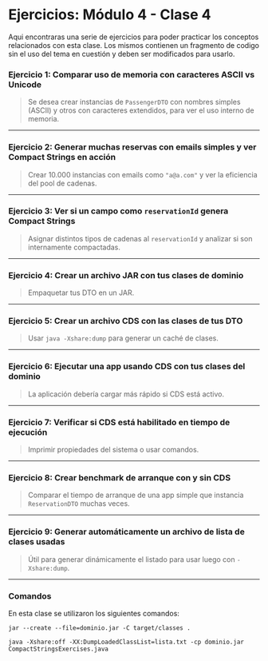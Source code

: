 # Ejercicios: Módulo 4 - Clase 4

Aqui encontraras una serie de ejercicios para poder practicar los conceptos relacionados con esta clase. Los mismos contienen un fragmento de codigo sin el uso del tema en cuestión y deben ser modificados para usarlo.


###  **Ejercicio 1: Comparar uso de memoria con caracteres ASCII vs Unicode**

> Se desea crear instancias de `PassengerDTO` con nombres simples (ASCII) y otros con caracteres extendidos, para ver el uso interno de memoria.

---

### **Ejercicio 2: Generar muchas reservas con emails simples y ver Compact Strings en acción**

> Crear 10.000 instancias con emails como `"a@a.com"` y ver la eficiencia del pool de cadenas.

---

###  **Ejercicio 3: Ver si un campo como `reservationId` genera Compact Strings**

> Asignar distintos tipos de cadenas al `reservationId` y analizar si son internamente compactadas.

---

###  **Ejercicio 4: Crear un archivo JAR con tus clases de dominio**

> Empaquetar tus DTO en un JAR.

---

###  **Ejercicio 5: Crear un archivo CDS con las clases de tus DTO**

> Usar `java -Xshare:dump` para generar un caché de clases.

---

###  **Ejercicio 6: Ejecutar una app usando CDS con tus clases del dominio**

> La aplicación debería cargar más rápido si CDS está activo.

---

###  **Ejercicio 7: Verificar si CDS está habilitado en tiempo de ejecución**

> Imprimir propiedades del sistema o usar comandos.

---

###  **Ejercicio 8: Crear benchmark de arranque con y sin CDS**

> Comparar el tiempo de arranque de una app simple que instancia `ReservationDTO` muchas veces.

---

###  **Ejercicio 9: Generar automáticamente un archivo de lista de clases usadas**

> Útil para generar dinámicamente el listado para usar luego con `-Xshare:dump`.

---


### Comandos

En esta clase se utilizaron los siguientes comandos:

```
jar --create --file=dominio.jar -C target/classes .

java -Xshare:off -XX:DumpLoadedClassList=lista.txt -cp dominio.jar CompactStringsExercises.java
```